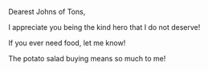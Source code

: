 <!-- title: To da Kindest 1 -->

Dearest Johns of Tons,

I appreciate you being the kind hero that I do not deserve!

If you ever need food, let me know!

The potato salad buying means so much to me!
